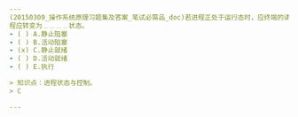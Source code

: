 ```yaml
---
(20150309_操作系统原理习题集及答案_笔试必需品_doc)若进程正处于运行态时，应终端的请求而暂停下来以便研究其运行情况(执行挂起进程原语)，这时进
程应转变为﹎﹎﹎﹎状态。
- ( ) A.静止阻塞 
- ( ) B.活动阻塞 
- (x) C.静止就绪 
- ( ) D.活动就绪 
- ( ) E.执行

> 知识点：进程状态与控制。
> C

---
```

